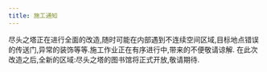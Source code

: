 ```yaml
---
title: 施工通知
---
```

尽头之塔正在进行全面的改造,随时可能在内部遇到不连续空间区域,目标地点错误的传送门,异常的装饰等等.施工作业正在有序进行中,带来的不便敬请谅解.
在此次改造之后,全新的区域:尽头之塔的图书馆将正式开放,敬请期待.